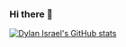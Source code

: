 ### Hi there 👋
[![Dylan Israel's GitHub stats](https://github-readme-stats.vercel.app/api?username=Dylan-Israel)](https://github.com/anuraghazra/github-readme-stats)
<!--
**Dylan-Israel/Dylan-Israel** is a ✨ _special_ ✨ repository because its `README.md` (this file) appears on your GitHub profile.

Here are some ideas to get you started:

- 🔭 I’m currently working on ...
- 🌱 I’m currently learning ...
- 👯 I’m looking to collaborate on ...
- 🤔 I’m looking for help with ...
- 💬 Ask me about ...
- 📫 How to reach me: ...
- 😄 Pronouns: ...
- ⚡ Fun fact: ...
-->
